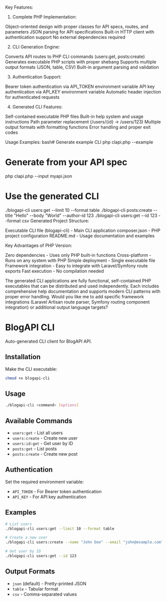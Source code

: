 Key Features:
1. Complete PHP Implementation:

Object-oriented design with proper classes for API specs, routes, and parameters
JSON parsing for API specifications
Built-in HTTP client with authentication support
No external dependencies required

2. CLI Generation Engine:

Converts API routes to PHP CLI commands (users:get, posts:create)
Generates executable PHP scripts with proper shebang
Supports multiple output formats (JSON, table, CSV)
Built-in argument parsing and validation

3. Authentication Support:

Bearer token authentication via API_TOKEN environment variable
API key authentication via API_KEY environment variable
Automatic header injection for authenticated requests

4. Generated CLI Features:

Self-contained executable PHP files
Built-in help system and usage instructions
Path parameter replacement (/users/{id} → /users/123)
Multiple output formats with formatting functions
Error handling and proper exit codes

Usage Examples:
bash# Generate example CLI
php clapi.php --example

# Generate from your API spec
php clapi.php --input myapi.json

# Use the generated CLI
./blogapi-cli users:get --limit 10 --format table
./blogapi-cli posts:create --title "Hello" --body "World" --author-id 123
./blogapi-cli users:get --id 123 --format csv
Generated Project Structure:

Executable CLI file (blogapi-cli) - Main CLI application
composer.json - PHP project configuration
README.md - Usage documentation and examples

Key Advantages of PHP Version:

Zero dependencies - Uses only PHP built-in functions
Cross-platform - Runs on any system with PHP
Simple deployment - Single executable file
Framework integration - Easy to integrate with Laravel/Symfony route exports
Fast execution - No compilation needed

The generated CLI applications are fully functional, self-contained PHP executables that can be distributed and used independently. Each includes comprehensive help documentation and supports modern CLI patterns with proper error handling.
Would you like me to add specific framework integrations (Laravel Artisan route parser, Symfony routing component integration) or additional output language targets?



# BlogAPI CLI

Auto-generated CLI client for BlogAPI API.

## Installation

Make the CLI executable:
```bash
chmod +x blogapi-cli
```

## Usage

```bash
./blogapi-cli <command> [options]
```

## Available Commands

- `users:get` - List all users
- `users:create` - Create new user
- `users:id:get` - Get user by ID
- `posts:get` - List posts
- `posts:create` - Create new post


## Authentication

Set the required environment variable:
- `API_TOKEN` - For Bearer token authentication
- `API_KEY` - For API key authentication

## Examples

```bash
# List users
./blogapi-cli users:get --limit 10 --format table

# Create a new user
./blogapi-cli users:create --name "John Doe" --email "john@example.com"

# Get user by ID
./blogapi-cli users:get --id 123
```

## Output Formats

- `json` (default) - Pretty-printed JSON
- `table` - Tabular format
- `csv` - Comma-separated values
